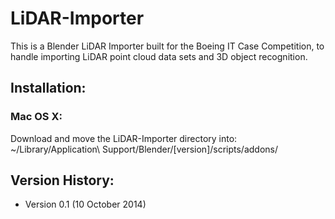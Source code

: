LiDAR-Importer
==============

This is a Blender LiDAR Importer built for the Boeing IT Case Competition, to handle importing LiDAR point cloud data sets and 3D object recognition.

## Installation:

### Mac OS X:
Download and move the LiDAR-Importer directory into:
~/Library/Application\ Support/Blender/[version]/scripts/addons/

## Version History:
* Version 0.1 (10 October 2014)
